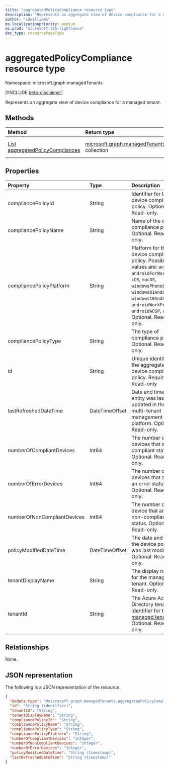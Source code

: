 ```yaml
---
title: "aggregatedPolicyCompliance resource type"
description: "Represents an aggregate view of device compliance for a managed tenant."
author: "idwilliams"
ms.localizationpriority: medium
ms.prod: "microsoft-365-lighthouse"
doc_type: resourcePageType
---
```


# aggregatedPolicyCompliance resource type

Namespace: microsoft.graph.managedTenants

[!INCLUDE [beta-disclaimer](../../includes/beta-disclaimer.md)]

Represents an aggregate view of device compliance for a managed tenant.

## Methods
|Method|Return type|Description|
|:---|:---|:---|
|[List aggregatedPolicyCompliances](../api/managedtenants-managedtenant-list-aggregatedpolicycompliances.md)|[microsoft.graph.managedTenants.aggregatedPolicyCompliance](../resources/managedtenants-aggregatedpolicycompliance.md) collection|Get a list of the [aggregatedPolicyCompliance](../resources/managedtenants-aggregatedpolicycompliance.md) objects and their properties.|

## Properties
|Property|Type|Description|
|:---|:---|:---|
|compliancePolicyId|String|Identifier for the device compliance policy. Optional. Read-only.|
|compliancePolicyName|String|Name of the device compliance policy. Optional. Read-only.|
|compliancePolicyPlatform|String|Platform for the device compliance policy. Possible values are: `android`, `androidForWork`, `iOS`, `macOS`, `windowsPhone81`, `windows81AndLater`, `windows10AndLater`, `androidWorkProfile`, `androidAOSP`, `all`. Optional. Read-only.|
|compliancePolicyType|String|The type of compliance policy. Optional. Read-only.|
|id|String|Unique identifier for the aggregate device compliance policy. Required. Read-only|
|lastRefreshedDateTime|DateTimeOffset|Date and time the entity was last updated in the multi-tenant management platform. Optional. Read-only.|
|numberOfCompliantDevices|Int64|The number of devices that are in a compliant status. Optional. Read-only.|
|numberOfErrorDevices|Int64|The number of devices that are in an error status. Optional. Read-only.|
|numberOfNonCompliantDevices|Int64|The number of device that are in a non-compliant status. Optional. Read-only.|
|policyModifiedDateTime|DateTimeOffset|The date and time the device policy was last modified. Optional. Read-only.|
|tenantDisplayName|String|The display name for the managed tenant. Optional. Read-only.|
|tenantId|String|The Azure Active Directory tenant identifier for the [managed tenant](../resources/managedtenants-tenant.md). Optional. Read-only.|

## Relationships
None.

## JSON representation
The following is a JSON representation of the resource.
<!-- {
  "blockType": "resource",
  "keyProperty": "id",
  "@odata.type": "microsoft.graph.managedTenants.aggregatedPolicyCompliance",
  "baseType": "microsoft.graph.entity",
  "openType": true
}
-->
``` json
{
  "@odata.type": "#microsoft.graph.managedTenants.aggregatedPolicyCompliance",
  "id": "String (identifier)",
  "tenantId": "String",
  "tenantDisplayName": "String",
  "compliancePolicyId": "String",
  "compliancePolicyName": "String",
  "compliancePolicyType": "String",
  "compliancePolicyPlatform": "String",
  "numberOfCompliantDevices": "Integer",
  "numberOfNonCompliantDevices": "Integer",
  "numberOfErrorDevices": "Integer",
  "policyModifiedDateTime": "String (timestamp)",
  "lastRefreshedDateTime": "String (timestamp)"
}
```
